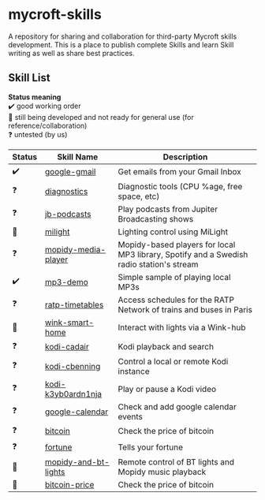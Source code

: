 # mycroft-skills
A repository for sharing and collaboration for third-party Mycroft skills  
development.  This is a place to publish complete Skills and learn Skill  
writing as well as share best practices.

## Skill List

**Status meaning**  
:heavy_check_mark: good working order  
:construction:     still being developed and not ready for general use (for reference/collaboration)  
:question:         untested (by us)


| Status              | Skill Name                                                    | Description                                                                              |  
| ------------------- | ------------------------------------------------------------- | -------------------------------------                                                    |  
| :heavy_check_mark:  | [google-gmail](../../wiki/SKILL-google-gmail)                 | Get emails from your Gmail Inbox                                                         |  
| :question:          | [diagnostics](../../wiki/SKILL-diagnostics)                   | Diagnostic tools (CPU %age, free space, etc)                                             |
| :question:          | [jb-podcasts](../../wiki/SKILL-Jupiter-Broadcasting-Podcasts) | Play podcasts from Jupiter Broadcasting shows                                            |
| :construction:      | [milight](../../wiki/SKILL-milight)                           | Lighting control using MiLight                                                           |
| :question:          | [mopidy-media-player](../../wiki/SKILL-Mopidy-Media-Players)  | Mopidy-based players for local MP3 library, Spotify and a Swedish radio station's stream |
| :heavy_check_mark:  | [mp3-demo](../../wiki/SKILL-mp3-demo)                         | Simple sample of playing local MP3s                                                      |
| :question:          | [ratp-timetables](../../wiki/SKILL-ratp-timetables)           | Access schedules for the RATP Network of trains and buses in Paris                       |
| :construction:      | [wink-smart-home](../../wiki/SKILL-wink)                      | Interact with lights via a Wink-hub                                                      |  
| :question:          | [kodi-cadair](../../wiki/SKILL-cadair-kodi)                   | Kodi playback and search                                                                 |
| :question:          | [kodi-cbenning](../../wiki/SKILL-cbenning-kodi)               | Control a local or remote Kodi instance                                                  |
| :question:          | [kodi-k3yb0ardn1nja](../../wiki/SKILL-kodi-k3yb0ardn1nja)     | Play or pause a Kodi video                                                               | 
| :question:          | [google-calendar](../../wiki/SKILL-google-calendar)           | Check and add google calendar events                                                     |
| :question:          | [bitcoin](../../wiki/SKILL-bitcoin)                           | Check the price of bitcoin                                                               |
| :question:          | [fortune](../../wiki/SKILL-fortune)                           | Tells your fortune                                                                       |
| :construction:      | [mopidy-and-bt-lights](../../wiki/SKILL-mopidy-and-bt-lights) | Remote control of BT lights and Mopidy music playback                                    |
| :construction:      | [bitcoin-price](../../wiki/SKILL-bitcoin-price)               | Check the price of bitcoin                                                               |
